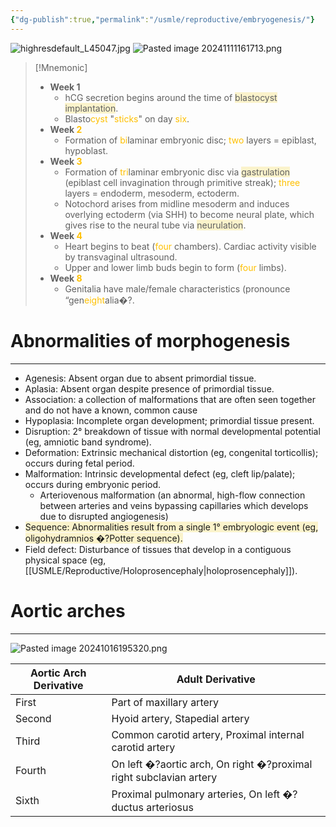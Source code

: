 ```yaml
---
{"dg-publish":true,"permalink":"/usmle/reproductive/embryogenesis/"}
---
```



![highresdefault_L45047.jpg](/img/user/appendix/highresdefault_L45047.jpg)
![Pasted image 20241111161713.png](/img/user/appendix/Pasted%20image%2020241111161713.png)
>[!Mnemonic] 
>- **Week 1**
> 	 - hCG secretion begins around the time of <span style="background:rgba(240, 200, 0, 0.2)">blastocyst implantation</span>. 
> 	 - Blasto<font color="#ffc000">cyst</font> "<font color="#ffc000">sticks</font>" on day <font color="#ffc000">six</font>.
>- **Week <font color="#ffc000">2</font>**
> 	 - Formation of <font color="#ffc000">bi</font>laminar embryonic disc; <font color="#ffc000">two</font> layers = epiblast, hypoblast.
>- **Week <font color="#ffc000">3**</font>
> 	 - Formation of <font color="#ffc000">tri</font>laminar embryonic disc via <span style="background:rgba(240, 200, 0, 0.2)">gastrulation</span> (epiblast cell invagination through primitive streak); <font color="#ffc000">three</font> layers = endoderm, mesoderm, ectoderm.
> 	 - Notochord arises from midline mesoderm and induces overlying ectoderm (via SHH) to become neural plate, which gives rise to the neural tube via <span style="background:rgba(240, 200, 0, 0.2)">neurulation</span>.
>- **Week <font color="#ffc000">4</font>**
> 	 - Heart begins to beat (<font color="#ffc000">four</font> chambers). Cardiac activity visible by transvaginal ultrasound.
> 	 - Upper and lower limb buds begin to form (<font color="#ffc000">four</font> limbs).
>- **Week <font color="#ffc000">8</font>**
>	- Genitalia have male/female characteristics (pronounce “gen<font color="#ffc000">eight</font>alia�?.
# Abnormalities of morphogenesis
---
- Agenesis: Absent organ due to absent primordial tissue.
- Aplasia: Absent organ despite presence of primordial tissue.
- Association: a collection of malformations that are often seen together and do not have a known, common cause 
- Hypoplasia: Incomplete organ development; primordial tissue present.
- Disruption: 2° breakdown of tissue with normal developmental potential (eg, amniotic band syndrome).
- Deformation: Extrinsic mechanical distortion (eg, congenital torticollis); occurs during fetal period.
- Malformation: Intrinsic developmental defect (eg, cleft lip/palate); occurs during embryonic period.
	- Arteriovenous malformation (an abnormal, high-flow connection between arteries and veins bypassing capillaries which develops due to disrupted angiogenesis)
- <span style="background:rgba(240, 200, 0, 0.2)">Sequence: Abnormalities result from a single 1° embryologic event (eg, oligohydramnios �?Potter sequence).</span>
- Field defect: Disturbance of tissues that develop in a contiguous physical space (eg, [[USMLE/Reproductive/Holoprosencephaly\|holoprosencephaly]]).

# Aortic arches
---
![Pasted image 20241016195320.png](/img/user/appendix/Pasted%20image%2020241016195320.png)

| Aortic Arch Derivative | Adult Derivative                                                   |
| ---------------------- | ------------------------------------------------------------------ |
| First                  | Part of maxillary artery                                           |
| Second                 | Hyoid artery, Stapedial artery                                     |
| Third                  | Common carotid artery, Proximal internal carotid artery            |
| Fourth                 | On left �?aortic arch, On right �?proximal right subclavian artery |
| Sixth                  | Proximal pulmonary arteries, On left �?ductus arteriosus           |


